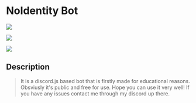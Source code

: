 # NoIdentity Bot

[![](https://top.gg/api/widget/owner/778753927369850880.svg)](https://top.gg/bot/778753927369850880)

[![](https://top.gg/api/widget/status/778753927369850880.svg)](https://top.gg/bot/778753927369850880)

[![](https://top.gg/api/widget/servers/778753927369850880.svg)](https://top.gg/bot/778753927369850880)

## Description

> It is a discord.js based bot that is firstly made for educational reasons. Obsviusly it's public and free for use. Hope you can use it very well! If you have any issues contact me through my discord up there.
